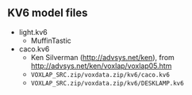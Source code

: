 ## KV6 model files

* light.kv6
  - MuffinTastic
* caco.kv6
  - Ken Silverman (<http://advsys.net/ken>), from <http://advsys.net/ken/voxlap/voxlap05.htm>
  - `VOXLAP_SRC.zip/voxdata.zip/kv6/caco.kv6`
  - `VOXLAP_SRC.zip/voxdata.zip/kv6/DESKLAMP.kv6`